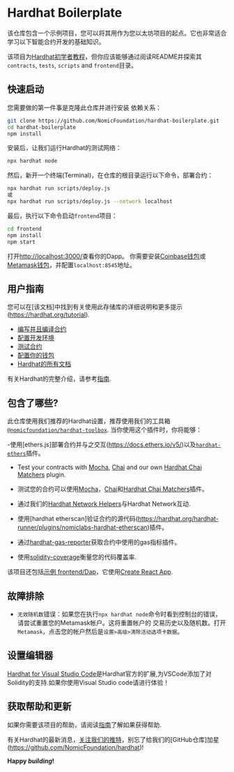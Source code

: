 # Hardhat Boilerplate

该仓库包含一个示例项目，您可以将其用作为您以太坊项目的起点。它也非常适合学习以下智能合约开发的基础知识。

该项目为[Hardhat初学者教程](https://hardhat.org/tutorial)，但你应该能够通过阅读README并探索其
`contracts`, `tests`, `scripts` and `frontend`目录。

## 快速启动

您需要做的第一件事是克隆此仓库并进行安装
依赖关系：

```sh
git clone https://github.com/NomicFoundation/hardhat-boilerplate.git
cd hardhat-boilerplate
npm install
```

安装后，让我们运行Hardhat的测试网络：

```sh
npx hardhat node
```

然后，新开一个终端(Terminal)，在仓库的根目录运行以下命令，部署合约：

```sh
npx hardhat run scripts/deploy.js
或
npx hardhat run scripts/deploy.js --network localhost
```

最后，执行以下命令启动`frontend`项目：

```sh
cd frontend
npm install
npm start
```

打开[http://localhost:3000/](http://localhost:3000/)查看你的Dapp。
你需要安装[Coinbase钱包](https://www.coinbase.com/wallet)或[Metamask钱包](https://metamask.io)，并配置`localhost:8545`地址。

## 用户指南

您可以在[该文档]中找到有关使用此存储库的详细说明和更多提示(https://hardhat.org/tutorial).

- [编写并且编译合约](https://hardhat.org/tutorial/writing-and-compiling-contracts/)
- [配置开发环境](https://hardhat.org/tutorial/setting-up-the-environment/)
- [测试合约](https://hardhat.org/tutorial/testing-contracts/)
- [配置你的钱包](https://hardhat.org/tutorial/boilerplate-project#how-to-use-it)
- [Hardhat的所有文档](https://hardhat.org/docs/)

有关Hardhat的完整介绍，请参考[指南](https://hardhat.org/getting-started/#overview).

## 包含了哪些?

此仓库使用我们推荐的Hardhat设置，推荐使用我们的工具箱[`@nomicfoundation/hardhat-toolbox`](https://hardhat.org/hardhat-runner/plugins/nomicfoundation-hardhat-toolbox). 当你使用这个插件时，你将能够：

-使用[ethers.js]部署合约并与之交互(https://docs.ethers.io/v5/)以及[`hardhat-ethers`](https://hardhat.org/hardhat-runner/plugins/nomiclabs-hardhat-ethers)插件。

- Test your contracts with [Mocha](https://mochajs.org/), [Chai](https://chaijs.com/) and our own [Hardhat Chai Matchers](https://hardhat.org/hardhat-chai-matchers) plugin.

- 测试您的合约可以使用[Mocha](https://mochajs.org/)，[Chai](https://chaijs.com/)和[Hardhat Chai Matchers](https://hardhat.org/hardhat-chai-matchers)插件。

- 通过我们的[Hardhat Network Helpers](https://hardhat.org/hardhat-network-helpers)与Hardhat Network互动.

- 使用[hardhat etherscan]验证合约的源代码(https://hardhat.org/hardhat-runner/plugins/nomiclabs-hardhat-etherscan)插件。

- 通过[hardhat-gas-reporter](https://github.com/cgewecke/hardhat-gas-reporter)获取合约中使用的gas指标插件。

- 使用[solidity-coverage](https://github.com/sc-forks/solidity-coverage)衡量您的代码覆盖率.

该项目还包括[示例 frontend/Dap](./fronted)，它使用[Create React App](https://github.com/facebook/create-react-app).

## 故障排除

- `无效随机数`错误：如果您在执行`npx hardhat node`命令时看到控制台的错误，请尝试重置您的Metamask帐户。这将重置帐户的
交易历史以及随机数。打开`Metamask`，点击您的帐户然后是`设置>高级>清除活动选项卡数据`。

## 设置编辑器

[Hardhat for Visual Studio Code](https://hardhat.org/hardhat-vscode)是Hardhat官方的扩展,为VSCode添加了对Solidity的支持.如果你使用Visual Studio code请进行体验！

## 获取帮助和更新

如果你需要该项目的帮助，请阅读[指南](https://hardhat.org/hardhat-runner/docs/guides/getting-help)了解如果获得帮助.

有关Hardhat的最新消息，[关注我们的推特](https://twitter.com/HardhatHQ)，别忘了给我们的[GitHub仓库]加星(https://github.com/NomicFoundation/hardhat)!


**Happy _building_!**

